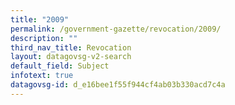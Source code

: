 ```yaml
---
title: "2009"
permalink: /government-gazette/revocation/2009/
description: ""
third_nav_title: Revocation
layout: datagovsg-v2-search
default_field: Subject
infotext: true
datagovsg-id: d_e16bee1f55f944cf4ab03b330acd7c4a
---
```

